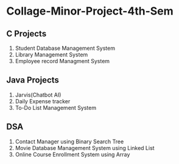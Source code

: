 ﻿# Collage-Minor-Project-4th-Sem

## C Projects

1. Student Database Management System
2. Library Management System
3. Employee record Managment System

## Java Projects

1. Jarvis(Chatbot AI)
2. Daily Expense tracker
3. To-Do List Management System

## DSA

1. Contact Manager using Binary Search Tree
2. Movie Database Management System using Linked List
3. Online Course Enrollment System using Array
